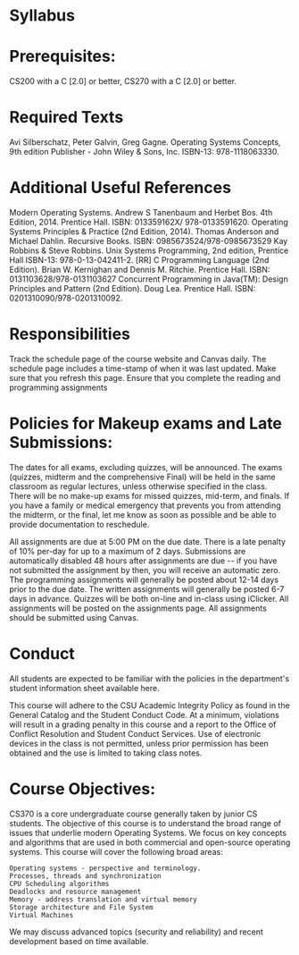 # Syllabus


# Prerequisites: 
  CS200 with a C [2.0] or better, CS270 with a C [2.0] or better.
# Required Texts
Avi Silberschatz, Peter Galvin, Greg Gagne.
Operating Systems Concepts, 9th edition
Publisher - John Wiley & Sons, Inc.
ISBN-13: 978-1118063330.


# Additional Useful References
Modern Operating Systems. Andrew S Tanenbaum and Herbet Bos. 4th Edition, 2014. Prentice Hall.
ISBN: 013359162X/ 978-0133591620.
Operating Systems Principles & Practice (2nd Edition, 2014). Thomas Anderson and Michael Dahlin.
Recursive Books. ISBN: 0985673524/978-0985673529
Kay Robbins & Steve Robbins. Unix Systems Programming, 2nd edition, Prentice Hall
ISBN-13: 978-0-13-042411-2. [RR]
C Programming Language (2nd Edition). Brian W. Kernighan and Dennis M. Ritchie.
Prentice Hall. ISBN: 0131103628/978-0131103627
Concurrent Programming in Java(TM): Design Principles and Pattern (2nd Edition).
Doug Lea. Prentice Hall. ISBN: 0201310090/978-0201310092.


# Responsibilities
Track the schedule page of the course website and Canvas daily. The schedule page includes a time-stamp of when it was last updated. Make sure that you refresh this page.
Ensure that you complete the reading and programming assignments


# Policies for Makeup exams and Late Submissions:
The dates for all exams, excluding quizzes, will be announced. The exams (quizzes, midterm and the comprehensive Final) will be held in the same classroom as regular lectures, unless otherwise specified in the class. There will be no make-up exams for missed quizzes, mid-term, and finals. If you have a family or medical emergency that prevents you from attending the midterm, or the final, let me know as soon as possible and be able to provide documentation to reschedule.

All assignments are due at 5:00 PM on the due date. There is a late penalty of 10% per-day for up to a maximum of 2 days. Submissions are automatically disabled 48 hours after assignments are due -- if you have not submitted the assignment by then, you will receive an automatic zero. The programming assignments will generally be posted about 12-14 days prior to the due date. The written assignments will generally be posted 6-7 days in advance. Quizzes will be both on-line and in-class using iClicker. All assignments will be posted on the assignments page. All assignments should be submitted using Canvas.


# Conduct
All students are expected to be familiar with the policies in the department's student information sheet available here.

This course will adhere to the CSU Academic Integrity Policy as found in the General Catalog and the Student Conduct Code. At a minimum, violations will result in a grading penalty in this course and a report to the Office of Conflict Resolution and Student Conduct Services. Use of electronic devices in the class is not permitted, unless prior permission has been obtained and the use is limited to taking class notes.


# Course Objectives:
CS370 is a core undergraduate course generally taken by junior CS students. The objective of this course is to understand the broad range of issues that underlie modern Operating Systems. We focus on key concepts and algorithms that are used in both commercial and open-source operating systems. This course will cover the following broad areas:

    Operating systems - perspective and terminology.
    Processes, threads and synchronization
    CPU Scheduling algorithms
    Deadlocks and resource management
    Memory - address translation and virtual memory
    Storage architecture and File System
    Virtual Machines

We may discuss advanced topics (security and reliability) and recent development based on time available.
